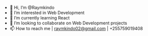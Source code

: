 - 👋 Hi, I’m @Raymkindo
- 👀 I’m interested in Web Development
- 🌱 I’m currently learning React 
- 💞️ I’m looking to collaborate on Web Development projects
- 📫 How to reach me  | raymkindo02@gmail.com | +255759019408

<!---
Raymkindo/Raymkindo is a ✨ special ✨ repository because its `README.md` (this file) appears on your GitHub profile.
You can click the Preview link to take a look at your changes.
--->
